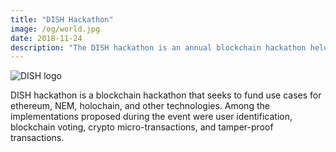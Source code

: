 ```yaml
---
title: "DISH Hackathon"
image: /og/world.jpg
date: 2018-11-24
description: "The DISH hackathon is an annual blockchain hackathon held in Makati"
---
```




![DISH logo](https://sorasystem.sirv.com/photos/dish.jpg)

DISH hackathon is a blockchain hackathon that seeks to fund use cases for ethereum, NEM, holochain, and other technologies. Among the implementations proposed during the event were user identification, blockchain voting, crypto micro-transactions, and tamper-proof transactions.


<!-- {{< youtube zZQnx0YGWyk >}} -->

<!-- {{< youtube -GRz8O-QD8Q >}} -->
